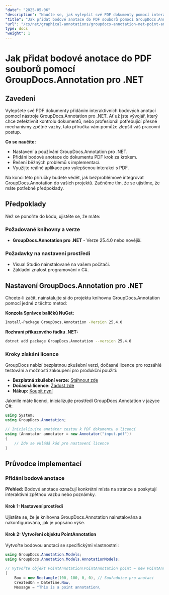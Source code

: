 ```yaml
---
"date": "2025-05-06"
"description": "Naučte se, jak vylepšit své PDF dokumenty pomocí interaktivních bodových anotací pomocí nástroje GroupDocs.Annotation pro .NET. Tato podrobná příručka zahrnuje nastavení, implementaci a řešení problémů."
"title": "Jak přidat bodové anotace do PDF souborů pomocí GroupDocs.Annotation pro .NET"
"url": "/cs/net/graphical-annotations/groupdocs-annotation-net-point-annotations-pdf/"
type: docs
"weight": 1
---
```


# Jak přidat bodové anotace do PDF souborů pomocí GroupDocs.Annotation pro .NET

## Zavedení

Vylepšete své PDF dokumenty přidáním interaktivních bodových anotací pomocí nástroje GroupDocs.Annotation pro .NET. Ať už jste vývojář, který chce zefektivnit kontrolu dokumentů, nebo profesionál potřebující přesné mechanismy zpětné vazby, tato příručka vám pomůže zlepšit váš pracovní postup.

**Co se naučíte:**
- Nastavení a používání GroupDocs.Annotation pro .NET.
- Přidání bodové anotace do dokumentu PDF krok za krokem.
- Řešení běžných problémů s implementací.
- Využijte reálné aplikace pro vylepšenou interakci s PDF.

Na konci této příručky budete vědět, jak bezproblémově integrovat GroupDocs.Annotation do vašich projektů. Začněme tím, že se ujistíme, že máte potřebné předpoklady.

## Předpoklady

Než se ponoříte do kódu, ujistěte se, že máte:

### Požadované knihovny a verze
- **GroupDocs.Annotation pro .NET** - Verze 25.4.0 nebo novější.

### Požadavky na nastavení prostředí
- Visual Studio nainstalované na vašem počítači.
- Základní znalost programování v C#.

## Nastavení GroupDocs.Annotation pro .NET

Chcete-li začít, nainstalujte si do projektu knihovnu GroupDocs.Annotation pomocí jedné z těchto metod:

**Konzola Správce balíčků NuGet:**
```bash
Install-Package GroupDocs.Annotation -Version 25.4.0
```

**Rozhraní příkazového řádku .NET:**
```bash
dotnet add package GroupDocs.Annotation --version 25.4.0
```

### Kroky získání licence

GroupDocs nabízí bezplatnou zkušební verzi, dočasné licence pro rozsáhlé testování a možnosti zakoupení pro produkční použití:
- **Bezplatná zkušební verze:** [Stáhnout zde](https://releases.groupdocs.com/annotation/net/)
- **Dočasná licence:** [Žádost zde](https://purchase.groupdocs.com/temporary-license/)
- **Nákup:** [Koupit nyní](https://purchase.groupdocs.com/buy)

Jakmile máte licenci, inicializujte prostředí GroupDocs.Annotation v jazyce C#:

```csharp
using System;
using GroupDocs.Annotation;

// Inicializujte anotátor cestou k PDF dokumentu a licencí
using (Annotator annotator = new Annotator("input.pdf"))
{
    // Zde se vkládá kód pro nastavení licence
}
```

## Průvodce implementací

### Přidání bodové anotace

**Přehled:** Bodové anotace označují konkrétní místa na stránce a poskytují interaktivní zpětnou vazbu nebo poznámky.

#### Krok 1: Nastavení prostředí
Ujistěte se, že je knihovna GroupDocs.Annotation nainstalována a nakonfigurována, jak je popsáno výše.

#### Krok 2: Vytvoření objektu PointAnnotation
Vytvořte bodovou anotaci se specifickými vlastnostmi:

```csharp
using GroupDocs.Annotation.Models;
using GroupDocs.Annotation.Models.AnnotationModels;

// Vytvořte objekt PointAnnotation\PointAnnotation point = new PointAnnotation
{
    Box = new Rectangle(100, 100, 0, 0), // Souřadnice pro anotaci
    CreatedOn = DateTime.Now,
    Message = "This is a point annotation\